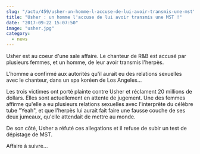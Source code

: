 ```yaml
--- 
slug: "/actu/459/usher-un-homme-l-accuse-de-lui-avoir-transmis-une-mst"
title: "Usher : un homme l'accuse de lui avoir transmis une MST !"
date: "2017-09-22 15:07:50"
image: "usher.jpg"
category:
  - news
---
```

<p>Usher est au coeur d'une sale affaire. Le chanteur de R&B est accusé par plusieurs femmes, et un homme, de leur avoir transmis l'herpès. </p>

<p>L'homme a confirmé aux autorités qu'il aurait eu des relations sexuelles avec le chanteur, dans un spa koréen de Los Angeles...</p>

<p>Les trois victimes ont porté plainte contre Usher et réclament 20 millions de dollars. Elles sont actuellement en attente de jugement. Une des femmes affirme qu'elle a eu plusieurs relations sexuelles avec l'interprête du célèbre tube "Yeah", et que l'herpès lui aurait fait faire une fausse couche de ses deux jumeaux, qu'elle attendait de mettre au monde.</p>

<p>De son côté, Usher a réfuté ces allegations et il refuse de subir un test de dépistage de MST. </p>

<p>Affaire à suivre...</p>